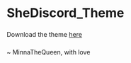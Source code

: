 # SheDiscord_Theme

###
Download the theme [here](https://shediscord.mkishereoficial.repl.co/)
###

~ MinnaTheQueen, with love
